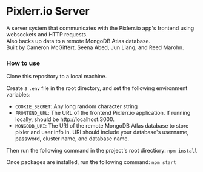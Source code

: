 # Pixlerr.io Server
A server system that communicates with the Pixlerr.io app's frontend using websockets and HTTP requests.  
Also backs up data to a remote MongoDB Atlas database.  
Built by Cameron McGiffert, Seena Abed, Jun Liang, and Reed Marohn. 

### How to use
Clone this repository to a local machine.  

Create a `.env` file in the root directory, and set the following environment variables:
* `COOKIE_SECRET`: Any long random character string
* `FRONTEND_URL`: The URL of the frontend Pixlerr.io application.  If running locally, should be http://localhost:3000.
* `MONGODB_URI`: The URI of the remote MongoDB Atlas database to store pixler and user info in.  URI should include your database's username, password, cluster name, and database name.  

Then run the following command in the project's root directiory:
```npm install```    

Once packages are installed, run the following command:
```npm start```    
